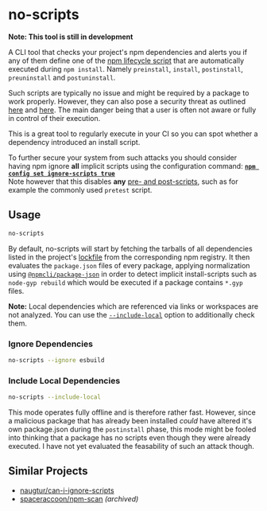 # no-scripts

**Note: This tool is still in development**

A CLI tool that checks your project's npm dependencies and alerts you if any of them define one of the [npm lifecycle script](https://docs.npmjs.com/cli/v10/using-npm/scripts) that are automatically executed during `npm install`. Namely `preinstall`, `install`, `postinstall`, `preuninstall` and `postuninstall`.

Such scripts are typically no issue and might be required by a package to work properly. However, they can also pose a security threat as outlined [here](https://medium.com/@v_pragma/12-strange-things-that-can-happen-after-installing-an-npm-package-45de7fbf39f0) and [here](https://www.theregister.com/2018/07/12/npm_eslint/). The main danger being that a user is often not aware or fully in control of their execution.

This is a great tool to regularly execute in your CI so you can spot whether a dependency introduced an install script.

To further secure your system from such attacks you should consider having npm ignore **all** implicit scripts using the configuration command: [**`npm config set ignore-scripts true`**](https://docs.npmjs.com/cli/v10/using-npm/config#ignore-scripts)  
Note however that this disables **any** [pre- and post-scripts](https://docs.npmjs.com/cli/v10/using-npm/scripts#pre--post-scripts), such as for example the commonly used `pretest` script.

## Usage

```sh
no-scripts
```

By default, no-scripts will start by fetching the tarballs of all dependencies listed in the project's [lockfile](https://docs.npmjs.com/cli/v10/configuring-npm/package-lock-json) from the corresponding npm registry. It then evaluates the `package.json` files of every package, applying normalization using [`@npmcli/package-json`](https://www.npmjs.com/package/@npmcli/package-json) in order to detect implicit install-scripts such as `node-gyp rebuild` which would be executed if a package contains `*.gyp` files.

**Note:** Local dependencies which are referenced via links or workspaces are not analyzed. You can use the [`--include-local`](#include-local-dependencies) option to additionally check them.

### Ignore Dependencies

```sh
no-scripts --ignore esbuild
```

### Include Local Dependencies
```sh
no-scripts --include-local
```

This mode operates fully offline and is therefore rather fast. However, since a malicious package that has already been installed *could* have altered it's own package.json during the `postinstall` phase, this mode might be fooled into thinking that a package has no scripts even though they were already executed. I have not yet evaluated the feasability of such an attack though.

## Similar Projects
* [naugtur/can-i-ignore-scripts](https://github.com/naugtur/can-i-ignore-scripts)
* [spaceraccoon/npm-scan](https://github.com/spaceraccoon/npm-scan) *(archived)*
